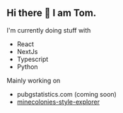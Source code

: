 ## Hi there 👋 I am Tom.

I'm currently doing stuff with
- React
- NextJs
- Typescript
- Python

Mainly working on
- pubgstatistics.com (coming soon)
- [minecolonies-style-explorer](https://tomp2.github.io/minecolonies-style-explorer/?utm_source=github&utm_content=profile)
